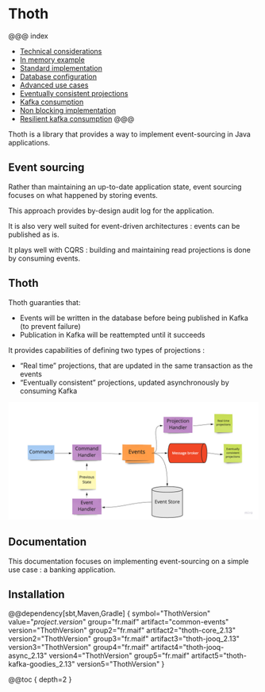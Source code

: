 # Thoth


@@@ index

* [Technical considerations](technical-considerations.md)
* [In memory example](banking.md)
* [Standard implementation](standard/index.md)
* [Database configuration](database-configuration.md)
* [Advanced use cases](advanced/index.md)
* [Eventually consistent projections](eventually-consistent-projection.md)
* [Kafka consumption](kafka-consumption.md)
* [Non blocking implementation](non-blocking/index.md)
* [Resilient kafka consumption](resilient-kafka-consumption.md)
@@@ 

Thoth is a library that provides a way to implement event-sourcing in Java applications.

## Event sourcing

Rather than maintaining an up-to-date application state, event sourcing focuses on what happened by storing events.

This approach provides by-design audit log for the application.

It is also very well suited for event-driven architectures : events can be published as is.

It plays well with CQRS : building and maintaining read projections is done by consuming events.

## Thoth

Thoth guaranties that:

* Events will be written in the database before being published in Kafka (to prevent failure)
* Publication in Kafka will be reattempted until it succeeds

It provides capabilities of defining two types of projections :

* “Real time” projections, that are updated in the same transaction as the events
* “Eventually consistent” projections, updated asynchronously by consuming Kafka

![](img/thoth_event_sourcing.jpg)

## Documentation

This documentation focuses on implementing event-sourcing on a simple use case : a banking application.


## Installation 

@@dependency[sbt,Maven,Gradle] {
    symbol="ThothVersion"
    value="$project.version$"
    group="fr.maif" artifact="common-events" version="ThothVersion"
    group2="fr.maif" artifact2="thoth-core_2.13" version2="ThothVersion"
    group3="fr.maif" artifact3="thoth-jooq_2.13" version3="ThothVersion"
    group4="fr.maif" artifact4="thoth-jooq-async_2.13" version4="ThothVersion"
    group5="fr.maif" artifact5="thoth-kafka-goodies_2.13" version5="ThothVersion"
}


@@toc { depth=2 }
